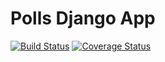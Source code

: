 # Polls Django App

[![Build Status](https://app.travis-ci.com/tzuyi126/swe-polls.svg?token=FT8ci34fESaQtSWEmUjq&branch=master)](https://app.travis-ci.com/tzuyi126/swe-polls)
[![Coverage Status](https://coveralls.io/repos/github/tzuyi126/swe-polls/badge.svg?branch=master)](https://coveralls.io/github/tzuyi126/swe-polls?branch=master)
